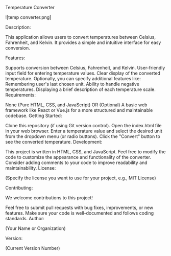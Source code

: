 Temperature Converter

![temp converter.png]

Description:

This application allows users to convert temperatures between Celsius, Fahrenheit, and Kelvin. It provides a simple and intuitive interface for easy conversion.

Features:

Supports conversion between Celsius, Fahrenheit, and Kelvin.
User-friendly input field for entering temperature values.
Clear display of the converted temperature.
Optionally, you can specify additional features like:
Remembering user's last chosen unit.
Ability to handle negative temperatures.
Displaying a brief description of each temperature scale.
Requirements:

None (Pure HTML, CSS, and JavaScript)
OR (Optional)
A basic web framework like React or Vue.js for a more structured and maintainable codebase.
Getting Started:

Clone this repository (if using Git version control).
Open the index.html file in your web browser.
Enter a temperature value and select the desired unit from the dropdown menu (or radio buttons).
Click the "Convert" button to see the converted temperature.
Development:

This project is written in HTML, CSS, and JavaScript.
Feel free to modify the code to customize the appearance and functionality of the converter.
Consider adding comments to your code to improve readability and maintainability.
License:

(Specify the license you want to use for your project, e.g., MIT License)

Contributing:

We welcome contributions to this project!

Feel free to submit pull requests with bug fixes, improvements, or new features.
Make sure your code is well-documented and follows coding standards.
Author:

(Your Name or Organization)

Version:

(Current Version Number)
